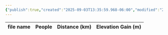 ```yaml
---
{"publish":true,"created":"2025-09-03T13:35:59.968-06:00","modified":"2025-09-03T14:51:48.518-06:00","published":"2025-09-03T14:51:48.518-06:00","tags":["route"],"cssclasses":"","elevation":null,"region":"Banff","location":null,"DWYT":"Worthwhile","Kane":null,"completed":true}
---
```



| file name | People | Distance (km) | Elevation Gain (m) |
| --------- | ------ | ------------- | ------------------ |